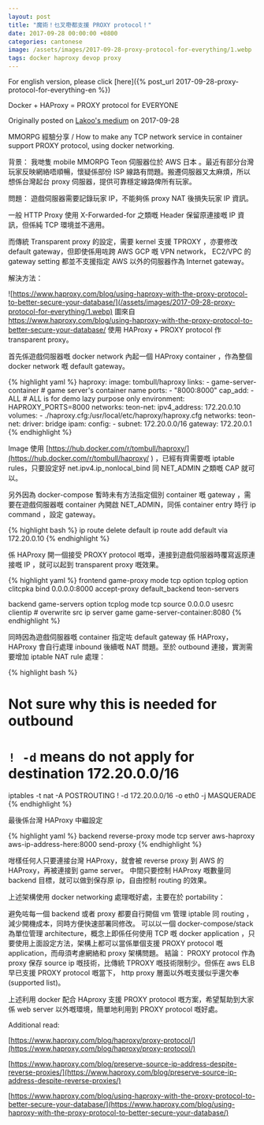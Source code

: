 ```yaml
---
layout: post
title: "魔術！乜叉嘢都支援 PROXY protocol！"
date: 2017-09-28 00:00:00 +0800
categories: cantonese
image: /assets/images/2017-09-28-proxy-protocol-for-everything/1.webp
tags: docker haproxy devop proxy
---
```

For english version, please click [here]({% post_url 2017-09-28-proxy-protocol-for-everything-en %})

Docker + HAProxy = PROXY protocol for EVERYONE

Originally posted on [Lakoo's medium](https://m.lakoo.com/docker-haproxy-proxy-protocol-for-everyone-f0da0533d87b) on 2017-09-28

MMORPG 經驗分享 / How to make any TCP network service in container support PROXY protocol, using docker networking.

背景：
我哋隻 mobile MMORPG Teon 伺服器位於 AWS 日本 。最近有部分台灣玩家反映網絡唔順暢，懷疑係部份 ISP 線路有問題。搬遷伺服器又太麻煩，所以想係台灣起台 proxy 伺服器，提供可靠穩定線路俾所有玩家。

問題：
遊戲伺服器需要記錄玩家 IP，不能夠係 proxy NAT 後損失玩家 IP 資訊。

一般 HTTP Proxy 使用 X-Forwarded-for 之類嘅 Header 保留原連接嘅 IP 資訊，但係純 TCP 環境並不適用。

而傳統 Transparent proxy 的設定，需要 kernel 支援 TPROXY ，亦要修改 default gateway，但即使係用咗跨 AWS GCP 嘅 VPN network， EC2/VPC 的 gateway setting 都並不支援指定 AWS 以外的伺服器作為 Internet gateway。

解決方法：

![https://www.haproxy.com/blog/using-haproxy-with-the-proxy-protocol-to-better-secure-your-database/](/assets/images/2017-09-28-proxy-protocol-for-everything/1.webp)
圖來自 https://www.haproxy.com/blog/using-haproxy-with-the-proxy-protocol-to-better-secure-your-database/
使用 HAProxy + PROXY protocol 作 transparent proxy。

首先係遊戲伺服器嘅 docker network 內起一個 HAProxy container ，作為整個 docker network 嘅 default gateway。

{% highlight yaml %}
haproxy:
image: tombull/haproxy
links: - game-server-container # game server's container name
ports: - "8000:8000"
cap_add: - ALL # ALL is for demo lazy purpose only
environment:
HAPROXY_PORTS=8000
networks:
teon-net:
ipv4_address: 172.20.0.10
volumes: - ./haproxy.cfg:/usr/local/etc/haproxy/haproxy.cfg
networks:
teon-net:
driver: bridge
ipam:
config: - subnet: 172.20.0.0/16
gateway: 172.20.0.1
{% endhighlight %}

Image 使用 [https://hub.docker.com/r/tombull/haproxy/](https://hub.docker.com/r/tombull/haproxy/ ) ，已經有齊需要嘅 iptable rules，只要設定好 net.ipv4.ip_nonlocal_bind 同 NET_ADMIN 之類嘅 CAP 就可以。

另外因為 docker-compose 暫時未有方法指定個別 container 嘅 gateway ，需要在遊戲伺服器嘅 container 內開啟 NET_ADMIN，同係 container entry 時行 ip command ，設定 gateway。

{% highlight bash %}
ip route delete default
ip route add default via 172.20.0.10
{% endhighlight %}

係 HAProxy 開一個接受 PROXY protocol 嘅埠，連接到遊戲伺服器時覆寫返原連接嘅 IP ，就可以起到 transparent proxy 嘅效果。

{% highlight yaml %}
frontend game-proxy
mode tcp
option tcplog
option clitcpka
bind 0.0.0.0:8000 accept-proxy
default_backend teon-servers

backend game-servers
option tcplog
mode tcp
source 0.0.0.0 usesrc clientip # overwrite src ip
server game game-server-container:8080
{% endhighlight %}

同時因為遊戲伺服器嘅 container 指定咗 default gateway 係 HAProxy，HAProxy 會自行處理 inbound 後續嘅 NAT 問題。至於 outbound 連接，實測需要增加 iptable NAT rule 處理：

{% highlight bash %}

# Not sure why this is needed for outbound

# `! -d` means do not apply for destination 172.20.0.0/16

iptables -t nat -A POSTROUTING ! -d 172.20.0.0/16 -o eth0 -j MASQUERADE
{% endhighlight %}

最後係台灣 HAProxy 中繼設定

{% highlight yaml %}
backend reverse-proxy
mode tcp
server aws-haproxy aws-ip-address-here:8000 send-proxy
{% endhighlight %}

咁樣任何人只要連接台灣 HAProxy，就會被 reverse proxy 到 AWS 的 HAProxy，再被連接到 game server。 中間只要控制 HAProxy 嘅數量同 backend 目標，就可以做到保存原 ip，自由控制 routing 的效果。

上述架構使用 docker networking 處理嘅好處，主要在於 portability：

避免咗每一個 backend 或者 proxy 都要自行開個 vm 管理 iptable 同 routing ，減少開機成本，同時方便快速部署同修改。
可以以一個 docker-compose/stack 為單位管理 architecture，概念上即係任何使用 TCP 嘅 docker application ，只要使用上面設定方法，架構上都可以當係單個支援 PROXY protocol 嘅 application，而毋須考慮網絡和 proxy 架構問題。
結論：
PROXY protocol 作為 proxy 保存 source ip 嘅技術，比傳統 TPROXY 嘅技術限制少。但係在 aws ELB 早已支援 PROXY protocol 嘅當下， http proxy 層面以外嘅支援似乎還欠奉 (supported list)。

上述利用 docker 配合 HAproxy 支援 PROXY protocol 嘅方案，希望幫助到大家係 web server 以外嘅環境，簡單地利用到 PROXY protocol 嘅好處。

Additional read:

[https://www.haproxy.com/blog/haproxy/proxy-protocol/](https://www.haproxy.com/blog/haproxy/proxy-protocol/)

[https://www.haproxy.com/blog/preserve-source-ip-address-despite-reverse-proxies/](https://www.haproxy.com/blog/preserve-source-ip-address-despite-reverse-proxies/)

[https://www.haproxy.com/blog/using-haproxy-with-the-proxy-protocol-to-better-secure-your-database/](https://www.haproxy.com/blog/using-haproxy-with-the-proxy-protocol-to-better-secure-your-database/)
